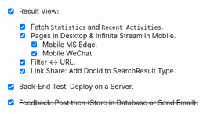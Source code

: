 - [x] Result View:

  - [x] Fetch `Statistics` and `Recent Activities`.
  - [x] Pages in Desktop & Infinite Stream in Mobile.
    - [x] Mobile MS Edge.
    - [x] Mobile WeChat.
  - [x] Filter <-> URL.
  - [x] Link Share: Add DocId to SearchResult Type.

- [x] Back-End Test: Deploy on a Server.
- [x] ~~Feedback: Post then (Store in Database or Send Email).~~
